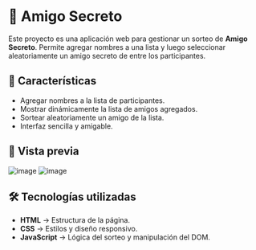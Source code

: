# 🎁 Amigo Secreto

Este proyecto es una aplicación web para gestionar un sorteo de **Amigo Secreto**. Permite agregar nombres a una lista y luego seleccionar aleatoriamente un amigo secreto de entre los participantes.

## 🚀 Características

- Agregar nombres a la lista de participantes.
- Mostrar dinámicamente la lista de amigos agregados.
- Sortear aleatoriamente un amigo de la lista.
- Interfaz sencilla y amigable.

## 📸 Vista previa


![image](https://github.com/user-attachments/assets/64b9b863-eb8c-4eab-8424-8fabda3ca466)
![image](https://github.com/user-attachments/assets/f1ecd274-56b6-4b95-985f-d9f90d4b2757)





## 🛠️ Tecnologías utilizadas

- **HTML** → Estructura de la página.
- **CSS** → Estilos y diseño responsivo.
- **JavaScript** → Lógica del sorteo y manipulación del DOM.




